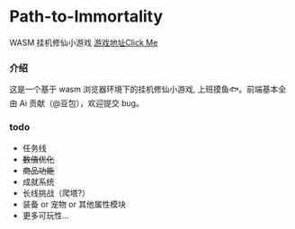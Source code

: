 # Path-to-Immortality
WASM 挂机修仙小游戏 [游戏地址Click Me](https://amovement.github.io/Path-to-Immortality/)

### 介绍
这是一个基于 wasm 浏览器环境下的挂机修仙小游戏, 上班摸鱼🐟。前端基本全由 Ai 贡献（@豆包），欢迎提交 bug。

### todo
- 任务线
- ~~数值优化~~
- ~~商品功能~~
- 成就系统
- 长线挑战（爬塔?）
- 装备 or 宠物 or 其他属性模块
- 更多可玩性...